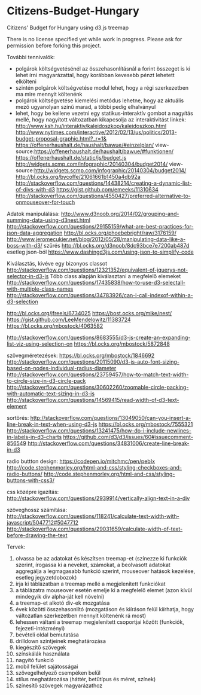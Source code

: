 # Citizens-Budget-Hungary
Citizens' Budget for Hungary using d3.js treemap

There is no license specified yet while work in progress. Please ask for permission before forking this project.

További tennivalók:
- polgárok költségvetésénél az összehasonlításnál a forint összeget is ki lehet írni magyarázattal, hogy korábban kevesebb pénzt lehetett elkölteni
- szintén polgárok költségvetése modul lehet, hogy a régi szerkezetben ma mire mennyit költenénk
- polgárok költségvetése kiemelési metódus lehetne, hogy az aktuális mező ugyanolyan színű marad, a többi pedig elhalványul
- lehet, hogy be kellene vezetni egy statikus-interaktív gombot a nagyítás mellé, hogy nagyított változatban kikapcsolja az interaktivitást
linkek:
http://www.ksh.hu/interaktiv/kaleidoszkop/kaleidoszkop.html
http://www.nytimes.com/interactive/2012/02/13/us/politics/2013-budget-proposal-graphic.html?_r=1&
https://offenerhaushalt.de/haushalt/bawue/#einzelplan/
view-source:https://offenerhaushalt.de/haushalt/bawue/#funktionen/
https://offenerhaushalt.de/static/js/budget.js
http://widgets.scmp.com/infographic/20140304/budget2014/
view-source:http://widgets.scmp.com/infographic/20140304/budget2014/
http://bl.ocks.org/bycoffe/21061661b1450a4db92a
http://stackoverflow.com/questions/14438214/creating-a-dynamic-list-of-divs-with-d3
https://gist.github.com/emeeks/11310634
http://stackoverflow.com/questions/4550427/preferred-alternative-to-onmouseover-for-touch

Adatok manipulálása:
http://www.d3noob.org/2014/02/grouping-and-summing-data-using-d3nest.html
http://stackoverflow.com/questions/29155159/what-are-best-practices-for-json-data-aggregation
http://bl.ocks.org/phoebebright/raw/3176159/
http://www.jeromecukier.net/blog/2012/05/28/manipulating-data-like-a-boss-with-d3/
szűrés
http://bl.ocks.org/d3noob/8dc93bce7e7200ab487d
esetleg json-ból
https://www.dashingd3js.com/using-json-to-simplify-code

Kiválasztás, kivéve egy bizonyos classot
http://stackoverflow.com/questions/12321352/equivalent-of-jquerys-not-selector-in-d3-js
Több class alapján kiválasztani a megfelelő elemeket
http://stackoverflow.com/questions/17435838/how-to-use-d3-selectall-with-multiple-class-names
http://stackoverflow.com/questions/34783926/can-i-call-indexof-within-a-d3-selection

http://bl.ocks.org/jfreels/6734025
https://bost.ocks.org/mike/nest/
https://gist.github.com/LeeMendelowitz/11383724
https://bl.ocks.org/mbostock/4063582

http://stackoverflow.com/questions/8683555/d3-js-create-an-expanding-list-viz-using-selection-on
https://bl.ocks.org/mbostock/5872848

szövegméretezések:
https://bl.ocks.org/mbostock/1846692
http://stackoverflow.com/questions/20115090/d3-js-auto-font-sizing-based-on-nodes-individual-radius-diameter
http://stackoverflow.com/questions/23759457/how-to-match-text-width-to-circle-size-in-d3-circle-pack
http://stackoverflow.com/questions/30602260/zoomable-circle-packing-with-automatic-text-sizing-in-d3-js
http://stackoverflow.com/questions/14569415/read-width-of-d3-text-element

sortörés:
http://stackoverflow.com/questions/13049050/can-you-insert-a-line-break-in-text-when-using-d3-js
https://bl.ocks.org/mbostock/7555321
http://stackoverflow.com/questions/13241475/how-do-i-include-newlines-in-labels-in-d3-charts
https://github.com/d3/d3/issues/60#issuecomment-856549
http://stackoverflow.com/questions/34831006/create-line-break-in-d3

radio buttton design:
https://codepen.io/mitchmc/pen/pebIx
http://code.stephenmorley.org/html-and-css/styling-checkboxes-and-radio-buttons/
http://code.stephenmorley.org/html-and-css/styling-buttons-with-css3/

css középre igazítás:
http://stackoverflow.com/questions/2939914/vertically-align-text-in-a-div

szöveghossz számítása:
http://stackoverflow.com/questions/118241/calculate-text-width-with-javascript/5047712#5047712
http://stackoverflow.com/questions/29031659/calculate-width-of-text-before-drawing-the-text

Tervek:
1. olvassa be az adatokat és készítsen treemap-et (színezze ki funkciók szerint, írogassa ki a neveket, számokat, a beolvasott adatokat aggregálja a legmagasabb funkció szerint, mouseover hatások kezelése, esetleg jegyzetdobozok)
2. írja ki táblázatban a treemap mellé a megjelenített funkciókat
3. a táblázatra mouseover esetén emelje ki a megfelelő elemet (azon kívül mindegyik div alpha-ját kell növelni)
4. a treemap-et alkotó div-ek mozgatása
5. évek közötti összehasonlító (mozgatáson és kiíráson felül kiírhatja, hogy változatlan szerkezetben mennyit költenénk rá most)
6. lehessen váltani a treemap megjelenített csoportjai között (funkciók, fejezeti-intézményi)
7. bevételi oldal bemutatása
8. drilldown szintjeinek meghatározása
9. kiegészítő szövegek
10. színskálák használata
11. nagyító funkció
12. mobil felület sajátosságai
13. szövegelhelyező csempéken belül
14. stílus meghatározása (háttér, betűtípus és méret, színek)
15. színesítő szövegek magyarázathoz

